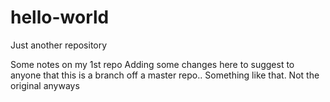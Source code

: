 # hello-world
Just another repository

Some notes on my 1st repo
Adding some changes here to suggest to anyone that this is a branch off a master repo.. Something like that. Not the original anyways

